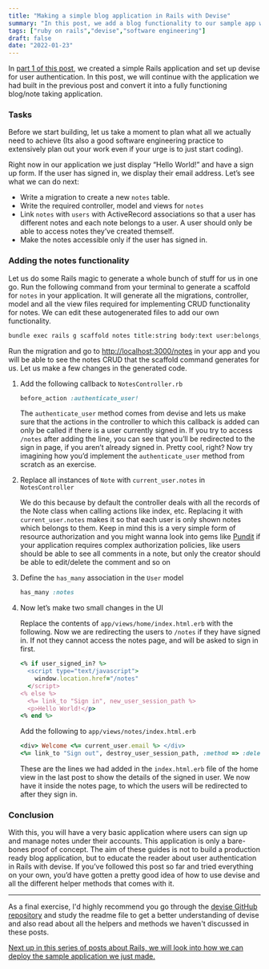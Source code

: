 ```yaml
---
title: "Making a simple blog application in Rails with Devise"
summary: "In this post, we add a blog functionality to our sample app we had made in part one"
tags: ["ruby on rails","devise","software engineering"]
draft: false 
date: "2022-01-23"
---
```


In [part 1 of this post](/blog/devise), we created a simple Rails application and set up devise for user authentication. In this post, we will continue with the application we had built in the previous post and convert it into a fully functioning blog/note taking application.

### Tasks

Before we start building, let us take a moment to plan what all we actually need to achieve (Its also a good software engineering practice to extensively plan out your work even if your urge is to just start coding). 

Right now in our application we just display “Hello World!” and have a sign up form. If the user has signed in, we display their email address. Let’s see what we can do next:

- Write a migration to create a new `notes` table.
- Write the required controller, model and views for `notes`
- Link `notes` with `users` with ActiveRecord associations so that a user has different notes and each note belongs to a user. A user should only be able to access notes they’ve created themself.
- Make the notes accessible only if the user has signed in.

### Adding the notes functionality

Let us do some Rails magic to generate a whole bunch of stuff for us in one go. Run the following command from your terminal to generate a scaffold for `notes` in your application. It will generate all the migrations, controller, model and all the view files required for implementing CRUD functionality for notes. We can edit these autogenerated files to add our own functionality.

```bash
bundle exec rails g scaffold notes title:string body:text user:belongs_to
```

Run the migration and go to [http://localhost:3000/notes](https://localhost:3000/notes) in your app and you will be able to see the notes CRUD that the scaffold command generates for us. Let us make a few changes in the generated code.

1. Add the following callback to `NotesController.rb`
    
    ```ruby
    before_action :authenticate_user!
    ```
    
    The `authenticate_user` method comes from devise and lets us make sure that the actions in the controller to which this callback is added can only be called if there is a user currently signed in. If you try to access `/notes` after adding the line, you can see that you’ll be redirected to the sign in page, if you aren’t already signed in. Pretty cool, right? Now try imagining how you’d implement the `authenticate_user` method from scratch as an exercise.
    
2. Replace all instances of `Note` with `current_user.notes` in `NotesController`
    
    We do this because by default the controller deals with all the records of the Note class when calling actions like index, etc. Replacing it with `current_user.notes` makes it so that each user is only shown notes which belongs to them. Keep in mind this is a very simple form of resource authorization and you might wanna look into gems like [Pundit](https://github.com/varvet/pundit) if your application requires complex authorization policies, like users should be able to see all comments in a note, but only the creator should be able to edit/delete the comment and so on
    
3. Define the `has_many` association in the `User` model
    
    ```ruby
    has_many :notes
    ```
    
4. Now let’s make two small changes in the UI
    
    Replace the contents of `app/views/home/index.html.erb` with the following. Now we are redirecting the users to `/notes` if they have signed in. If not they cannot access the notes page, and will be asked to sign in first.
    
    ```ruby
    <% if user_signed_in? %>
      <script type="text/javascript">
        window.location.href="/notes"
      </script>
    <% else %>
      <%= link_to "Sign in", new_user_session_path %>
      <p>Hello World!</p>
    <% end %>
    ```
    
    Add the following to `app/views/notes/index.html.erb`
    
    ```ruby
    <div> Welcome <%= current_user.email %> </div>
    <%= link_to "Sign out", destroy_user_session_path, :method => :delete %>
    ```
    
    These are the lines we had added in the `index.html.erb` file of the home view in the last post to show the details of the signed in user. We now have it inside the notes page, to which the users will be redirected to after they sign in.
    

### Conclusion

With this, you will have a very basic application where users can sign up and manage notes under their accounts. This application is only a bare-bones proof of concept. The aim of these guides is not to build a production ready blog application, but to educate the reader about user authentication in Rails with devise. If you’ve followed this post so far and tried everything on your own, you’d have gotten a pretty good idea of how to use devise and all the different helper methods that comes with it.

---

As a final exercise, I'd highly recommend you go through the [devise GitHub repository](https://github.com/heartcombo/devise/) and study the readme file to get a better understanding of devise and also read about all the helpers and methods we haven't discussed in these posts.

[Next up in this series of posts about Rails, we will look into how we can deploy the sample application we just made.](/blog/rails-deployment)